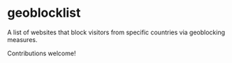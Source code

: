 # geoblocklist

A list of websites that block visitors from specific countries via geoblocking measures.

Contributions welcome!